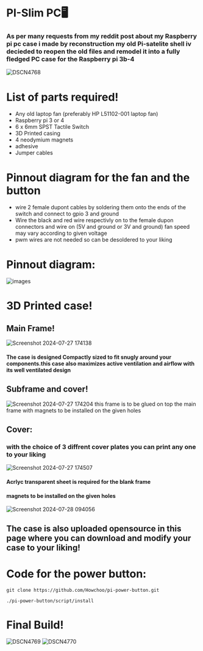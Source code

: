 # PI-Slim PC🖥
### As per many requests from my reddit post about my Raspberry pi pc case i made by reconstruction my old Pi-satelite shell iv decieded to reopen the old files and remodel it into a fully fledged PC case for the Raspberry pi 3b-4  
![DSCN4768](https://github.com/user-attachments/assets/d73ae835-e4fc-4307-83d3-2f96dbbce639)


# List of parts required!
* Any old laptop fan (preferably HP L51102-001 laptop fan)
* Raspberry pi 3 or 4
* 6 x 6mm SPST Tactile Switch
* 3D Printed casing
* 4 neodymium magnets
* adhesive
* Jumper cables
  
# Pinnout diagram for the fan and the button
* wire 2 female dupont cables by soldering them onto the ends of the switch and connect to gpio 3 and ground
* Wire the black and red wire respectivly on to the female dupon connectors and wire on (5V and ground or 3V and ground) fan speed may vary according to given voltage
* pwm wires are not needed so can be desoldered to your liking
  
# Pinnout diagram:
![images](https://github.com/user-attachments/assets/bfdf7612-63ad-4e66-82d5-10442df5ab19)


# 3D Printed case!
## Main Frame!
![Screenshot 2024-07-27 174138](https://github.com/user-attachments/assets/efd501df-3851-4207-8dd5-e792f931b31f)

#### The case is designed Compactly sized to fit snugly around your components.this case also maximizes active ventilation and airflow with its well ventilated design

## Subframe and cover!
![Screenshot 2024-07-27 174204](https://github.com/user-attachments/assets/7f65e525-c3b3-435f-9569-15ffc55a5040)
this frame is to be glued on top the main frame with magnets to be installed on the given holes
## Cover:
### with the choice of 3 diffrent cover plates you can print any one to your liking 

![Screenshot 2024-07-27 174507](https://github.com/user-attachments/assets/c3cdca55-ed8e-418a-997e-11a0f1b840e5)
#### Acrlyc transparent sheet is required for the blank frame
#### magnets to be installed on the given holes 
![Screenshot 2024-07-28 094056](https://github.com/user-attachments/assets/409b2dfa-8bd4-4599-a1f3-30d20f077dd5)

## The case is also uploaded opensource in this page where you can download and modify your case to your liking!

# Code for the power button:
```Script for shutdown:
git clone https://github.com/Howchoo/pi-power-button.git

./pi-power-button/script/install
````
# Final Build!
![DSCN4769](https://github.com/user-attachments/assets/81bcc68b-6cdd-477d-82b5-6b261bab7561)
![DSCN4770](https://github.com/user-attachments/assets/ff65c962-0b68-4f4f-b607-e11066b9e3a1)

